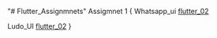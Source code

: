 "# Flutter_Assignmnets" 
Assigmnet 1
{
Whatsapp_ui
[flutter_02](https://user-images.githubusercontent.com/98951511/230676485-942ff7be-4031-447d-9c9d-11d5568474da.png)

Ludo_UI
[flutter_02](https://user-images.githubusercontent.com/98951511/230695936-ebab95ee-25fb-4cfb-b06b-a6c4da436902.png)
}
